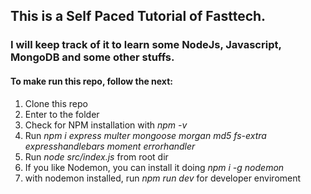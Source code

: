 ## This is a Self Paced Tutorial of Fasttech.

### I will keep track of it to learn some NodeJs, Javascript, MongoDB and some other stuffs.

#### To make run this repo, follow the next:

1. Clone this repo
2. Enter to the folder
3. Check for NPM installation with *npm -v*
4. Run *npm i express multer mongoose morgan md5 fs-extra expresshandlebars moment errorhandler*
5. Run *node src/index.js* from root dir
6. If you like Nodemon, you can install it doing *npm i -g nodemon*
7. with nodemon installed, run *npm run dev* for developer enviroment
